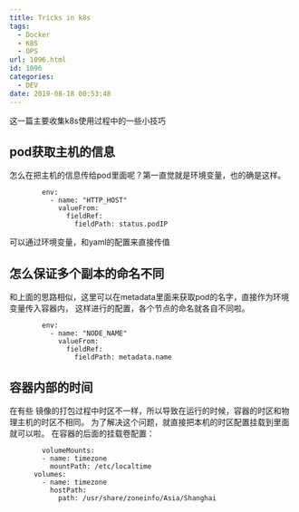 ```yaml
---
title: Tricks in k8s
tags:
  - Docker
  - K8S
  - OPS
url: 1096.html
id: 1096
categories:
  - DEV
date: 2019-08-18 00:53:48
---
```


这一篇主要收集k8s使用过程中的一些小技巧

pod获取主机的信息
----------

怎么在把主机的信息传给pod里面呢？第一直觉就是环境变量，也的确是这样。

            env:
              - name: "HTTP_HOST"
                valueFrom:
                  fieldRef:
                    fieldPath: status.podIP

可以通过环境变量，和yaml的配置来直接传值

怎么保证多个副本的命名不同
-------------

和上面的思路相似，这里可以在metadata里面来获取pod的名字，直接作为环境变量传入容器内， 这样进行的配置，各个节点的命名就各自不同啦。

            env:
              - name: "NODE_NAME"
                valueFrom:
                  fieldRef:
                    fieldPath: metadata.name

容器内部的时间
-------

在有些 镜像的打包过程中时区不一样，所以导致在运行的时候，容器的时区和物理主机的时区不相同。 为了解决这个问题，就直接把本机的时区配置挂载到里面就可以啦。 在容器的后面的挂载卷配置：

            volumeMounts:
            - name: timezone
              mountPath: /etc/localtime
          volumes:
            - name: timezone
              hostPath:
                path: /usr/share/zoneinfo/Asia/Shanghai